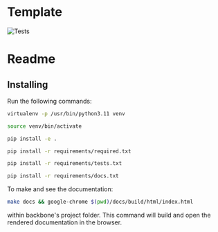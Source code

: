 # Template

![Tests](https://github.com/LuisGMM/Template/actions/workflows/tests.yml/badge.svg)


# Readme

## Installing

Run the following commands:

```bash
virtualenv -p /usr/bin/python3.11 venv
```

```bash
source venv/bin/activate
```

```bash
pip install -e .
```

```bash
pip install -r requirements/required.txt
```

```bash
pip install -r requirements/tests.txt
```

```bash
pip install -r requirements/docs.txt
```


To make and see the documentation:

```bash
make docs && google-chrome $(pwd)/docs/build/html/index.html
```
within backbone's project folder. This command will build and open the rendered documentation in the browser.
